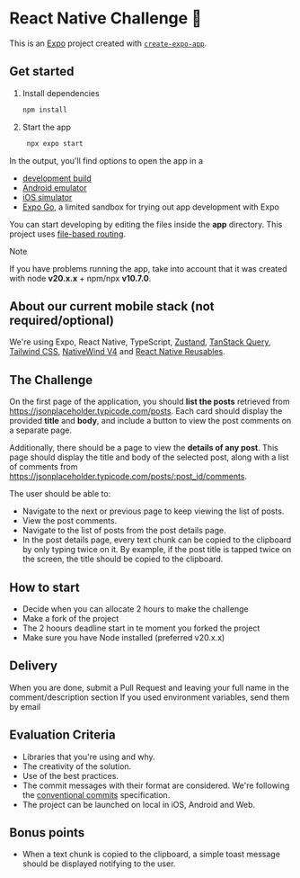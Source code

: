 # React Native Challenge 📐

This is an [Expo](https://expo.dev) project created with [`create-expo-app`](https://www.npmjs.com/package/create-expo-app).

## Get started

1. Install dependencies

   ```bash
   npm install
   ```

2. Start the app

   ```bash
    npx expo start
   ```

In the output, you'll find options to open the app in a

- [development build](https://docs.expo.dev/develop/development-builds/introduction/)
- [Android emulator](https://docs.expo.dev/workflow/android-studio-emulator/)
- [iOS simulator](https://docs.expo.dev/workflow/ios-simulator/)
- [Expo Go](https://expo.dev/go), a limited sandbox for trying out app development with Expo

You can start developing by editing the files inside the **app** directory. This project uses [file-based routing](https://docs.expo.dev/router/introduction).

> [!NOTE]
> If you have problems running the app, take into account that it was created with node **v20.x.x** + npm/npx **v10.7.0**.

## About our current mobile stack (not required/optional)

We're using Expo, React Native, TypeScript, [Zustand](https://zustand-demo.pmnd.rs/), [TanStack Query](https://tanstack.com/query/latest), [Tailwind CSS](https://tailwindcss.com/), [NativeWind V4](https://www.nativewind.dev/v4/overview) and [React Native Reusables](https://github.com/mrzachnugent/react-native-reusables).

## The Challenge

On the first page of the application, you should **list the posts** retrieved from <https://jsonplaceholder.typicode.com/posts>. Each card should display the
provided **title** and **body**, and include a button to view the post comments on a separate page.

Additionally, there should be a page to view the **details of any post**. This page should display the title and body of the selected post, along with a list
of comments from <https://jsonplaceholder.typicode.com/posts/:post_id/comments>.

The user should be able to:

- Navigate to the next or previous page to keep viewing the list of posts.
- View the post comments.
- Navigate to the list of posts from the post details page.
- In the post details page, every text chunk can be copied to the clipboard by only typing twice on it. By example, if the post title is tapped twice on the screen, the
title should be copied to the clipboard.

## How to start

- Decide when you can allocate 2 hours to make the challenge
- Make a fork of the project
- The 2 hoours deadline start in te moment you forked the project
- Make sure you have Node installed (preferred v20.x.x)

## Delivery

When you are done, submit a Pull Request and leaving your full name in the comment/description section
If you used environment variables, send them by email 

## Evaluation Criteria

- Libraries that you're using and why.
- The creativity of the solution.
- Use of the best practices.
- The commit messages with their format are considered. We're following the [conventional commits](https://www.conventionalcommits.org/en/v1.0.0/) specification.
- The project can be launched on local in iOS, Android and Web.

## Bonus points

- When a text chunk is copied to the clipboard, a simple toast message should be displayed notifying to the user.
